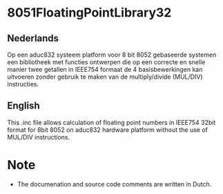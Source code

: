# 8051FloatingPointLibrary32

## Nederlands

Op een aduc832 systeem platform voor 8 bit 8052 gebaseerde systemen een bibliotheek met functies ontwerpen die op een correcte en snelle manier twee getallen in IEEE754 formaat de 4 basisbewerkingen kan uitvoeren zonder gebruik te maken van de multiply/divide (MUL/DIV) instructies.
	
## English

This .inc file allows calculation of floating point numbers in IEEE754 32bit format for 8bit 8052 on aduc832 hardware platform without the use of MUL/DIV instructions.

# Note

 - The documenation and source code comments are written in Dutch. 
